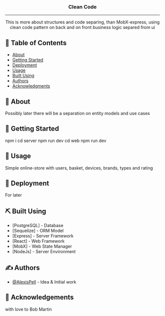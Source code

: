 <h3 align="center">Clean Code</h3>

---

<p align="center"> This is more about structures and code separing, than MobX-express, using clean code pattern on back and on front business logic separed from ui
    <br> 
</p>

## 📝 Table of Contents

- [About](#about)
- [Getting Started](#getting_started)
- [Deployment](#deployment)
- [Usage](#usage)
- [Built Using](#built_using)
- [Authors](#authors)
- [Acknowledgments](#acknowledgement)

## 🧐 About <a name = "about"></a>

Possibly later there will be a separation on entity models and use cases

## 🏁 Getting Started <a name = "getting_started"></a>

npm i
cd server
npm run dev
cd web
npm run dev

## 🎈 Usage <a name="usage"></a>

Simple online-store with users, basket, devices, brands, types and rating

## 🚀 Deployment <a name = "deployment"></a>

For later

## ⛏️ Built Using <a name = "built_using"></a>

- [PostgreSQL] - Database
- [Sequelize] - ORM Model
- [Express] - Server Framework
- [React] - Web Framework
- [MobX] - Web State Manager
- [NodeJs] - Server Environment

## ✍️ Authors <a name = "authors"></a>

- [@AlexisPell]() - Idea & Initial work

## 🎉 Acknowledgements <a name = "acknowledgement"></a>

with love to Bob Martin
